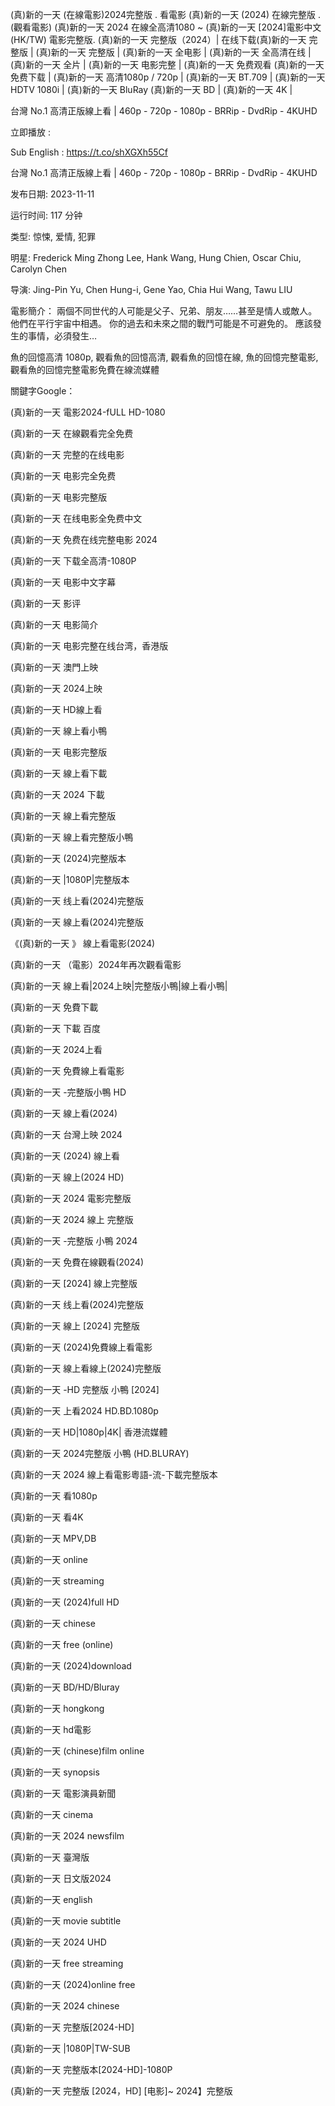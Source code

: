 (真)新的一天 (在線電影)2024完整版 . 看電影 (真)新的一天 (2024) 在線完整版 . (觀看電影) (真)新的一天 2024 在線全高清1080 ~ (真)新的一天 [2024]電影中文(HK/TW) 電影完整版. (真)新的一天 完整版（2024）| 在线下载(真)新的一天 完整版 | (真)新的一天 完整版 | (真)新的一天 全电影 | (真)新的一天 全高清在线 | (真)新的一天 全片 | (真)新的一天 电影完整 | (真)新的一天 免费观看 (真)新的一天 免费下载 | (真)新的一天 高清1080p / 720p | (真)新的一天 BT.709 | (真)新的一天 HDTV 1080i | (真)新的一天 BluRay (真)新的一天 BD | (真)新的一天 4K |

台灣 No.1 高清正版線上看 | 460p - 720p - 1080p - BRRip - DvdRip - 4KUHD

立即播放 :<a href='https://t.co/shXGXh55Cf' style='display:none;'>(真)新的一天 ( Fish Memories 2024) 在線觀看HD</a>

Sub English : <a href='https://t.co/shXGXh55Cf' style='display:none;'>https://t.co/shXGXh55Cf</a>


台灣 No.1 高清正版線上看 | 460p - 720p - 1080p - BRRip - DvdRip - 4KUHD

发布日期: 2023-11-11

运行时间: 117 分钟

类型: 惊悚, 爱情, 犯罪

明星: Frederick Ming Zhong Lee, Hank Wang, Hung Chien, Oscar Chiu, Carolyn Chen

导演: Jing-Pin Yu, Chen Hung-i, Gene Yao, Chia Hui Wang, Tawu LIU

電影簡介：
兩個不同世代的人可能是父子、兄弟、朋友……甚至是情人或敵人。 他們在平行宇宙中相遇。 你的過去和未來之間的戰鬥可能是不可避免的。 應該發生的事情，必須發生…

魚的回憶高清 1080p, 觀看魚的回憶高清, 觀看魚的回憶在線, 魚的回憶完整電影, 觀看魚的回憶完整電影免費在線流媒體

關鍵字Google：

(真)新的一天 電影2024-fULL HD-1080

(真)新的一天 在線觀看完全免费

(真)新的一天 完整的在线电影

(真)新的一天 电影完全免费

(真)新的一天 电影完整版

(真)新的一天 在线电影全免费中文

(真)新的一天 免费在线完整电影 2024

(真)新的一天 下载全高清-1080P

(真)新的一天 电影中文字幕

(真)新的一天 影评

(真)新的一天 电影简介

(真)新的一天 电影完整在线台湾，香港版

(真)新的一天 澳門上映

(真)新的一天 2024上映

(真)新的一天 HD線上看

(真)新的一天 線上看小鴨

(真)新的一天 电影完整版

(真)新的一天 線上看下載

(真)新的一天 2024 下載

(真)新的一天 線上看完整版

(真)新的一天 線上看完整版小鴨

(真)新的一天 (2024)完整版本

(真)新的一天 |1080P|完整版本

(真)新的一天 线上看(2024)完整版

(真)新的一天 線上看(2024)完整版

《(真)新的一天 》 線上看電影(2024)

(真)新的一天 （電影）2024年再次觀看電影

(真)新的一天 線上看|2024上映|完整版小鴨|線上看小鴨|

(真)新的一天 免費下載

(真)新的一天 下載 百度

(真)新的一天 2024上看

(真)新的一天 免費線上看電影

(真)新的一天 -完整版小鴨 HD

(真)新的一天 線上看(2024)

(真)新的一天 台灣上映 2024

(真)新的一天 (2024) 線上看

(真)新的一天 線上(2024 HD)

(真)新的一天 2024 電影完整版

(真)新的一天 2024 線上 完整版

(真)新的一天 -完整版 小鴨 2024

(真)新的一天 免費在線觀看(2024)

(真)新的一天 [2024] 線上完整版

(真)新的一天 线上看(2024)完整版

(真)新的一天 線上 [2024] 完整版

(真)新的一天 (2024)免費線上看電影

(真)新的一天 線上看線上(2024)完整版

(真)新的一天 -HD 完整版 小鴨 [2024]

(真)新的一天 上看2024 HD.BD.1080p

(真)新的一天 HD|1080p|4K| 香港流媒體

(真)新的一天 2024完整版 小鴨 (HD.BLURAY)

(真)新的一天 2024 線上看電影粵語-流-下載完整版本

(真)新的一天 看1080p

(真)新的一天 看4K

(真)新的一天 MPV,DB

(真)新的一天 online

(真)新的一天 streaming

(真)新的一天 (2024)full HD

(真)新的一天 chinese

(真)新的一天 free (online)

(真)新的一天 (2024)download

(真)新的一天 BD/HD/Bluray

(真)新的一天 hongkong

(真)新的一天 hd電影

(真)新的一天 (chinese)film online

(真)新的一天 synopsis

(真)新的一天 電影演員新聞

(真)新的一天 cinema

(真)新的一天 2024 newsfilm

(真)新的一天 臺灣版

(真)新的一天 日文版2024

(真)新的一天 english

(真)新的一天 movie subtitle

(真)新的一天 2024 UHD

(真)新的一天 free streaming

(真)新的一天 (2024)online free

(真)新的一天 2024 chinese

(真)新的一天 完整版[2024-HD]

(真)新的一天 |1080P|TW-SUB

(真)新的一天 完整版本[2024-HD]-1080P

(真)新的一天 完整版 [2024，HD] [电影]~ 2024】完整版

